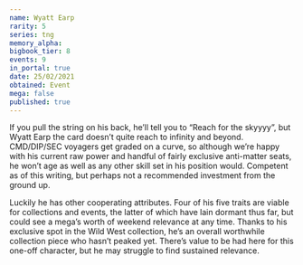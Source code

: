 ```yaml
---
name: Wyatt Earp
rarity: 5
series: tng
memory_alpha:
bigbook_tier: 8
events: 9
in_portal: true
date: 25/02/2021
obtained: Event
mega: false
published: true
---
```


If you pull the string on his back, he’ll tell you to “Reach for the skyyyy”, but Wyatt Earp the card doesn’t quite reach to infinity and beyond. CMD/DIP/SEC voyagers get graded on a curve, so although we’re happy with his current raw power and handful of fairly exclusive anti-matter seats, he won’t age as well as any other skill set in his position would. Competent as of this writing, but perhaps not a recommended investment from the ground up.

Luckily he has other cooperating attributes. Four of his five traits are viable for collections and events, the latter of which have lain dormant thus far, but could see a mega’s worth of weekend relevance at any time. Thanks to his exclusive spot in the Wild West collection, he’s an overall worthwhile collection piece who hasn’t peaked yet. There’s value to be had here for this one-off character, but he may struggle to find sustained relevance.
